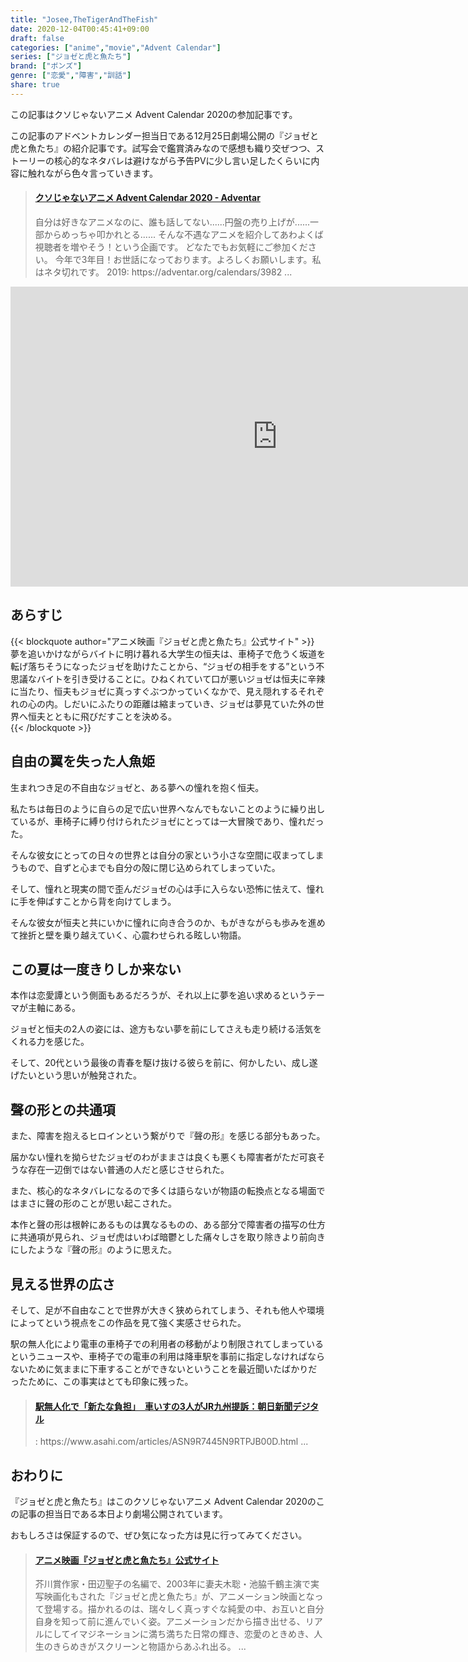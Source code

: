 ```yaml
---
title: "Josee,TheTigerAndTheFish"
date: 2020-12-04T00:45:41+09:00
draft: false
categories: ["anime","movie","Advent Calendar"]
series: ["ジョゼと虎と魚たち"]
brand: ["ボンズ"]
genre: ["恋愛","障害","訓話"]
share: true
---
```

この記事はクソじゃないアニメ Advent Calendar 2020の参加記事です。  

この記事のアドベントカレンダー担当日である12月25日劇場公開の『ジョゼと虎と魚たち』の紹介記事です。試写会で鑑賞済みなので感想も織り交ぜつつ、ストーリーの核心的なネタバレは避けながら予告PVに少し言い足したくらいに内容に触れながら色々言っていきます。
<blockquote class="embedly-card"><h4><a href="https://adventar.org/calendars/5063">クソじゃないアニメ Advent Calendar 2020 - Adventar</a></h4><p>自分は好きなアニメなのに、誰も話してない......円盤の売り上げが......一部からめっちゃ叩かれとる...... そんな不遇なアニメを紹介してあわよくば視聴者を増やそう！という企画です。 どなたでもお気軽にご参加ください。 今年で3年目！お世話になっております。よろしくお願いします。私はネタ切れです。 2019: https://adventar.org/calendars/3982 ...</p></blockquote>
<script async src="//cdn.embedly.com/widgets/platform.js" charset="UTF-8"></script>

<iframe width="853" height="480" src="https://www.youtube.com/embed/UqroXVubLzI" frameborder="0" allow="accelerometer; autoplay; clipboard-write; encrypted-media; gyroscope; picture-in-picture" allowfullscreen></iframe>

## あらすじ

{{< blockquote author="アニメ映画『ジョゼと虎と魚たち』公式サイト" >}}
夢を追いかけながらバイトに明け暮れる大学生の恒夫は、車椅子で危うく坂道を転げ落ちそうになったジョゼを助けたことから、“ジョゼの相手をする”という不思議なバイトを引き受けることに。ひねくれていて口が悪いジョゼは恒夫に辛辣に当たり、恒夫もジョゼに真っすぐぶつかっていくなかで、見え隠れするそれぞれの心の内。しだいにふたりの距離は縮まっていき、ジョゼは夢見ていた外の世界へ恒夫とともに飛びだすことを決める。  
{{< /blockquote >}}

## 自由の翼を失った人魚姫

生まれつき足の不自由なジョゼと、ある夢への憧れを抱く恒夫。

私たちは毎日のように自らの足で広い世界へなんでもないことのように繰り出しているが、車椅子に縛り付けられたジョゼにとっては一大冒険であり、憧れだった。  

そんな彼女にとっての日々の世界とは自分の家という小さな空間に収まってしまうもので、自ずと心までも自分の殻に閉じ込められてしまっていた。  

そして、憧れと現実の間で歪んだジョゼの心は手に入らない恐怖に怯えて、憧れに手を伸ばすことから背を向けてしまう。

そんな彼女が恒夫と共にいかに憧れに向き合うのか、もがきながらも歩みを進めて挫折と壁を乗り越えていく、心震わせられる眩しい物語。

## この夏は一度きりしか来ない

本作は恋愛譚という側面もあるだろうが、それ以上に夢を追い求めるというテーマが主軸にある。  

ジョゼと恒夫の2人の姿には、途方もない夢を前にしてさえも走り続ける活気をくれる力を感じた。  

そして、20代という最後の青春を駆け抜ける彼らを前に、何かしたい、成し遂げたいという思いが触発された。

## 聲の形との共通項

また、障害を抱えるヒロインという繋がりで『聲の形』を感じる部分もあった。  

届かない憧れを拗らせたジョゼのわがままさは良くも悪くも障害者がただ可哀そうな存在一辺倒ではない普通の人だと感じさせられた。  

また、核心的なネタバレになるので多くは語らないが物語の転換点となる場面ではまさに聲の形のことが思い起こされた。  

本作と聲の形は根幹にあるものは異なるものの、ある部分で障害者の描写の仕方に共通項が見られ、ジョゼ虎はいわば暗鬱とした痛々しさを取り除きより前向きにしたような『聲の形』のように思えた。 

## 見える世界の広さ

そして、足が不自由なことで世界が大きく狭められてしまう、それも他人や環境によってという視点をこの作品を見て強く実感させられた。

駅の無人化により電車の車椅子での利用者の移動がより制限されてしまっているというニュースや、車椅子での電車の利用は降車駅を事前に指定しなければならないために気ままに下車することができないということを最近聞いたばかりだったために、この事実はとても印象に残った。

<blockquote class="embedly-card"><h4><a href="https://www.asahi.com/articles/ASN9R7445N9RTPJB00D.html">駅無人化で「新たな負担」　車いすの3人がJR九州提訴：朝日新聞デジタル</a></h4>: https://www.asahi.com/articles/ASN9R7445N9RTPJB00D.html ...</p></blockquote>
<script async src="//cdn.embedly.com/widgets/platform.js" charset="UTF-8"></script>

## おわりに

『ジョゼと虎と魚たち』はこのクソじゃないアニメ Advent Calendar 2020のこの記事の担当日である本日より劇場公開されています。  

おもしろさは保証するので、ぜひ気になった方は見に行ってみてください。

<blockquote class="embedly-card"><h4><a href="https://joseetora.jp/">アニメ映画『ジョゼと虎と魚たち』公式サイト</a></h4><p>芥川賞作家・田辺聖子の名編で、2003年に妻夫木聡・池脇千鶴主演で実写映画化もされた『ジョゼと虎と魚たち』が、アニメーション映画となって登場する。描かれるのは、瑞々しく真っすぐな純愛の中、お互いと自分自身を知って前に進んでいく姿。アニメーションだから描き出せる、リアルにしてイマジネーションに満ち満ちた日常の輝き、恋愛のときめき、人生のきらめきがスクリーンと物語からあふれ出る。 ...</p></blockquote>
<script async src="//cdn.embedly.com/widgets/platform.js" charset="UTF-8"></script>